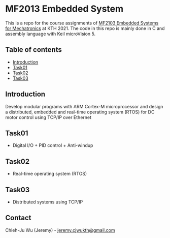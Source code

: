 # MF2013 Embedded System
This is a repo for the course assignments of [MF2103 Embedded Systems for Mechatronics](https://www.kth.se/student/kurser/kurs/EL2805?l=en) at KTH 2021. The code in this repo is mainly done in C and assembly language with Keil microVision 5.

## Table of contents

<!--ts-->
   * [Introduction](#Introduction)
   * [Task01](#Task01)
   * [Task02](#Task02)
   * [Task03](#Task03)
<!--te-->

## Introduction
Develop modular programs with ARM Cortex-M microprocessor and design a distributed, embedded and real-time operating system (RTOS) for DC motor control using TCP/IP over Ethernet

## Task01
* Digital I/O + PID control + Anti-windup

## Task02
* Real-time operating system (RTOS)

## Task03
* Distributed systems using TCP/IP

<!-- CONTACT -->
## Contact

Chieh-Ju Wu (Jeremy) - jeremy.cjwukth@gmail.com
